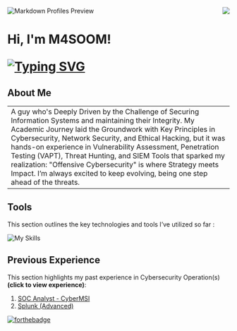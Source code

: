 ![Markdown Profiles Preview](https://i.postimg.cc/4yKy9w79/Linkedin-Banner-1.png)
<a href="https://github.com/L1QU3D/github-profile-views-counter"><img src="https://komarev.com/ghpvc/?username=M4SOOM" align="right"></a>
<h1>Hi, I'm M4SOOM! <br/>  
   
[![Typing SVG](https://readme-typing-svg.herokuapp.com?font=courier+new&color=0BF700&lines=Cybersecurity+Professional)](https://git.io/typing-svg)
## About Me
<table>
<tr>
<td>
  A guy who's Deeply Driven by the Challenge of Securing Information Systems and maintaining their Integrity. My Academic Journey laid the Groundwork with Key Principles in Cybersecurity, Network Security, and Ethical Hacking, but it was hands-on experience in Vulnerability Assessment, Penetration Testing (VAPT), Threat Hunting, and SIEM Tools that sparked my realization: "Offensive Cybersecurity" is where Strategy meets Impact. I’m always excited to keep evolving, being one step ahead of the threats.
</td>
</tr>
</table>

## Tools

This section outlines the key technologies and tools I’ve utilized so far :

![My Skills](https://go-skill-icons.vercel.app/api/icons?i=gcp,azure,kali,linux,ubuntu,powershell,py,vmwareworkstation,jira,visualstudio&theme=light)

## Previous Experience

This section highlights my past experience in Cybersecurity Operation(s) **(click to view experience)**:

1. [SOC Analyst - CyberMSI](https://github.com/M4SOOM/MyExperience/blob/main/CyberMSI.md)
2. [Splunk (Advanced)](https://github.com/M4SOOM) 

[![forthebadge](https://forthebadge.com/images/badges/you-didnt-ask-for-this.png)](http://forthebadge.com) 
